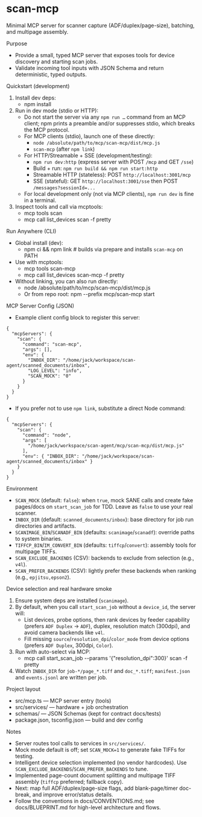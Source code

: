 # scan-mcp

Minimal MCP server for scanner capture (ADF/duplex/page-size), batching, and multipage assembly.

Purpose
- Provide a small, typed MCP server that exposes tools for device discovery and starting scan jobs.
- Validate incoming tool inputs with JSON Schema and return deterministic, typed outputs.
  

Quickstart (development)
1. Install dev deps:
   - npm install
2. Run in dev mode (stdio or HTTP):
   - Do not start the server via any `npm run …` command from an MCP client; npm prints a preamble and/or suppresses stdio, which breaks the MCP protocol.
   - For MCP clients (stdio), launch one of these directly:
     - `node /absolute/path/to/mcp/scan-mcp/dist/mcp.js`
     - `scan-mcp` (after `npm link`)
   - For HTTP/Streamable + SSE (development/testing):
     - `npm run dev:http` (express server with POST `/mcp` and GET `/sse`)
     - Build + run: `npm run build && npm run start:http`
     - Streamable HTTP (stateless): POST `http://localhost:3001/mcp`
     - SSE (stateful): GET `http://localhost:3001/sse` then POST `/messages?sessionId=...`
   - For local development only (not via MCP clients), `npm run dev` is fine in a terminal.
3. Inspect tools and call via mcptools:
   - mcp tools scan
   - mcp call list_devices scan -f pretty

Run Anywhere (CLI)
- Global install (dev):
  - npm ci && npm link  # builds via prepare and installs `scan-mcp` on PATH
- Use with mcptools:
  - mcp tools scan-mcp
  - mcp call list_devices scan-mcp -f pretty
- Without linking, you can also run directly:
  - node /absolute/path/to/mcp/scan-mcp/dist/mcp.js
  - Or from repo root: npm --prefix mcp/scan-mcp start

MCP Server Config (JSON)
- Example client config block to register this server:
```
{
  "mcpServers": {
    "scan": {
      "command": "scan-mcp",
      "args": [],
      "env": {
        "INBOX_DIR": "/home/jack/workspace/scan-agent/scanned_documents/inbox",
        "LOG_LEVEL": "info",
        "SCAN_MOCK": "0"
      }
    }
  }
}
```
- If you prefer not to use `npm link`, substitute a direct Node command:
```
{
  "mcpServers": {
    "scan": {
      "command": "node",
      "args": [
        "/home/jack/workspace/scan-agent/mcp/scan-mcp/dist/mcp.js"
      ],
      "env": { "INBOX_DIR": "/home/jack/workspace/scan-agent/scanned_documents/inbox" }
    }
  }
}
```

Environment
- `SCAN_MOCK` (default: `false`): when `true`, mock SANE calls and create fake pages/docs on `start_scan_job` for TDD. Leave as `false` to use your real scanner.
- `INBOX_DIR` (default: `scanned_documents/inbox`): base directory for job run directories and artifacts.
- `SCANIMAGE_BIN`/`SCANADF_BIN` (defaults: `scanimage`/`scanadf`): override paths to system binaries.
- `TIFFCP_BIN`/`IM_CONVERT_BIN` (defaults: `tiffcp`/`convert`): assembly tools for multipage TIFFs.
 - `SCAN_EXCLUDE_BACKENDS` (CSV): backends to exclude from selection (e.g., `v4l`).
 - `SCAN_PREFER_BACKENDS` (CSV): lightly prefer these backends when ranking (e.g., `epjitsu,epson2`).

Device selection and real hardware smoke
1) Ensure system deps are installed (`scanimage`).
2) By default, when you call `start_scan_job` without a `device_id`, the server will:
   - List devices, probe options, then rank devices by feeder capability (prefers `ADF Duplex` → `ADF`), duplex, resolution match (300dpi), and avoid camera backends like `v4l`.
   - Fill missing `source`/`resolution_dpi`/`color_mode` from device options (prefers `ADF Duplex`, 300dpi, `Color`).
3) Run with auto-select via MCP:
   - mcp call start_scan_job --params '{"resolution_dpi":300}' scan -f pretty
4) Watch `INBOX_DIR` for `job-*/page_*.tiff` and `doc_*.tiff`; `manifest.json` and `events.jsonl` are written per job.

Project layout
- src/mcp.ts — MCP server entry (tools)
- src/services/ — hardware + job orchestration
- schemas/ — JSON Schemas (kept for contract docs/tests)
- package.json, tsconfig.json — build and dev config

Notes
- Server routes tool calls to services in `src/services/`.
- Mock mode default is off; set `SCAN_MOCK=1` to generate fake TIFFs for testing.
- Intelligent device selection implemented (no vendor hardcodes). Use `SCAN_EXCLUDE_BACKENDS`/`SCAN_PREFER_BACKENDS` to tune.
- Implemented page-count document splitting and multipage TIFF assembly (`tiffcp` preferred; fallback copy).
- Next: map full ADF/duplex/page-size flags, add blank-page/timer doc-break, and improve error/status details.
- Follow the conventions in docs/CONVENTIONS.md; see docs/BLUEPRINT.md for high-level architecture and flows.
